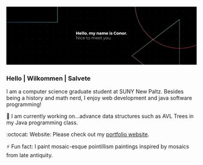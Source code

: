 ![My name is Conor. Nice to meet you.](./img/github-banner.png)

### Hello | Wilkommen | Salvete

I am a computer science graduate student at SUNY New Paltz.
Besides being a history and math nerd, I enjoy web development and java software programming!

:telescope: I am currently working on...advance data structures such as AVL Trees in my Java programming class.

:octocat: Website: Please check out my [portfolio website](https://oriordac.github.io/portfolio-site/).

:zap: Fun fact: I paint mosaic-esque pointillism paintings inspired by mosaics from late antiquity.

